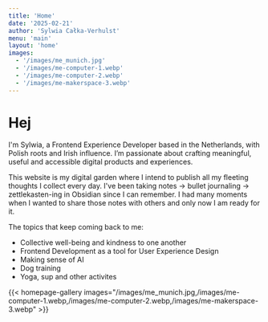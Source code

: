 ```yaml
---
title: 'Home'
date: '2025-02-21'
author: 'Sylwia Całka-Verhulst'
menu: 'main'
layout: 'home'
images:
  - '/images/me_munich.jpg'
  - '/images/me-computer-1.webp'
  - '/images/me-computer-2.webp'
  - '/images/me-makerspace-3.webp'
---
```


# Hej

I'm Sylwia, a Frontend Experience Developer based in the Netherlands, with Polish roots and Irish influence. I’m passionate about crafting meaningful, useful and accessible digital products and experiences.

This website is my digital garden where I intend to publish all my fleeting thoughts I collect every day. I've been taking notes -> bullet journaling -> zettlekasten-ing in Obsidian since I can remember. I had many moments when I wanted to share those notes with others and only now I am ready for it.

The topics that keep coming back to me:

- Collective well-being and kindness to one another
- Frontend Development as a tool for User Experience Design
- Making sense of AI
- Dog training
- Yoga, sup and other activites

{{< homepage-gallery images="/images/me_munich.jpg,/images/me-computer-1.webp,/images/me-computer-2.webp,/images/me-makerspace-3.webp" >}}
